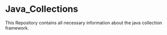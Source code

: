 # Java_Collections
This Repository contains all necessary information about the java collection framework.

